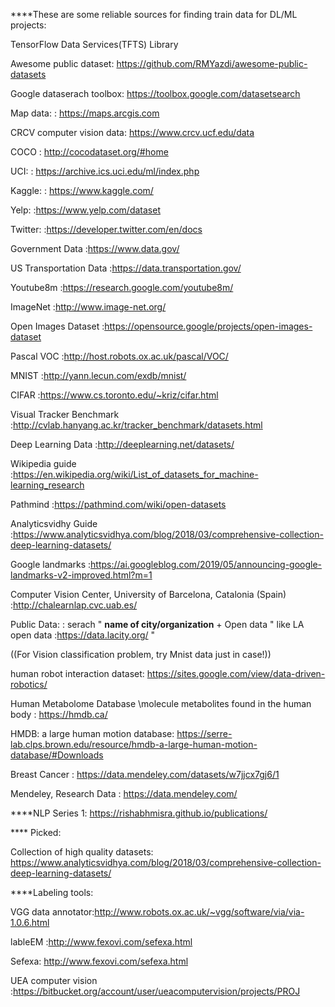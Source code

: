 ****These are some reliable sources for finding train data for DL/ML projects:




TensorFlow Data Services(TFTS) Library

Awesome public dataset:   https://github.com/RMYazdi/awesome-public-datasets

Google dataserach toolbox: https://toolbox.google.com/datasetsearch  

Map data:                : https://maps.arcgis.com

CRCV computer vision data: https://www.crcv.ucf.edu/data

COCO                     : http://cocodataset.org/#home

UCI:                     : https://archive.ics.uci.edu/ml/index.php

Kaggle:                  : https://www.kaggle.com/

Yelp:                    :https://www.yelp.com/dataset

Twitter:                 :https://developer.twitter.com/en/docs

Government Data          :https://www.data.gov/

US Transportation Data   :https://data.transportation.gov/

Youtube8m                :https://research.google.com/youtube8m/



ImageNet                 :http://www.image-net.org/

Open Images Dataset      :https://opensource.google/projects/open-images-dataset

Pascal VOC               :http://host.robots.ox.ac.uk/pascal/VOC/

MNIST                    :http://yann.lecun.com/exdb/mnist/
  
CIFAR                    :https://www.cs.toronto.edu/~kriz/cifar.html

Visual Tracker Benchmark :http://cvlab.hanyang.ac.kr/tracker_benchmark/datasets.html

Deep Learning Data       :http://deeplearning.net/datasets/

Wikipedia guide          :https://en.wikipedia.org/wiki/List_of_datasets_for_machine-learning_research

Pathmind                 :https://pathmind.com/wiki/open-datasets


Analyticsvidhy Guide     :https://www.analyticsvidhya.com/blog/2018/03/comprehensive-collection-deep-learning-datasets/



Google landmarks         :https://ai.googleblog.com/2019/05/announcing-google-landmarks-v2-improved.html?m=1


Computer Vision Center, University of Barcelona, Catalonia (Spain)    :http://chalearnlap.cvc.uab.es/


Public Data:             : serach " **name of city/organization** + Open data   "  like LA open data :https://data.lacity.org/ "


((For Vision classification problem, try Mnist data just in case!))


human robot interaction dataset:    https://sites.google.com/view/data-driven-robotics/


Human Metabolome Database \molecule metabolites found in the human body :  https://hmdb.ca/


HMDB: a large human motion database: https://serre-lab.clps.brown.edu/resource/hmdb-a-large-human-motion-database/#Downloads


Breast Cancer : https://data.mendeley.com/datasets/w7jjcx7gj6/1

                      
Mendeley, Research Data : https://data.mendeley.com/


****NLP
Series 1: https://rishabhmisra.github.io/publications/







**** Picked:

Collection of high quality datasets:  https://www.analyticsvidhya.com/blog/2018/03/comprehensive-collection-deep-learning-datasets/




****Labeling tools:



VGG data annotator:http://www.robots.ox.ac.uk/~vgg/software/via/via-1.0.6.html

lableEM :http://www.fexovi.com/sefexa.html

Sefexa: http://www.fexovi.com/sefexa.html

UEA computer vision :https://bitbucket.org/account/user/ueacomputervision/projects/PROJ





